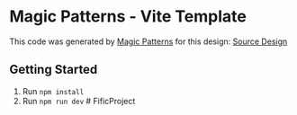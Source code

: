# Magic Patterns - Vite Template

This code was generated by [Magic Patterns](https://magicpatterns.com) for this design: [Source Design](https://www.magicpatterns.com/c/3pv8ygd1rafqninmcxvkct)

## Getting Started

1. Run `npm install`
2. Run `npm run dev`
#   F i f i c P r o j e c t  
 